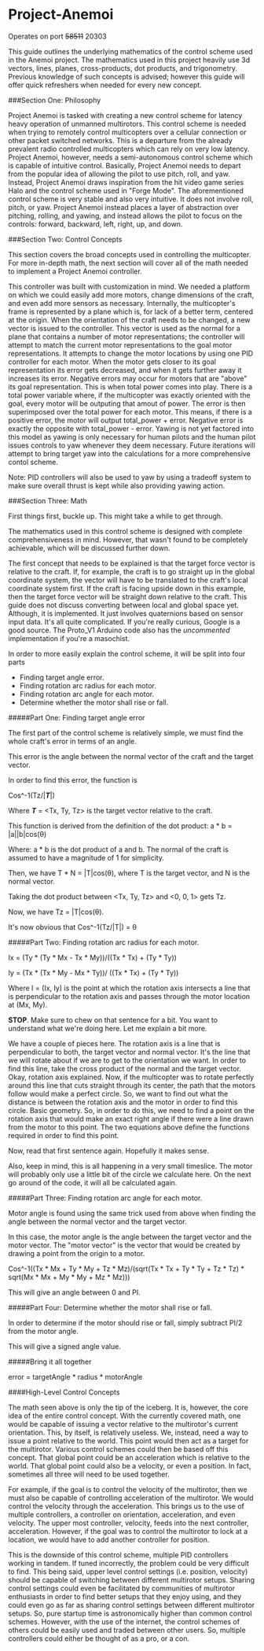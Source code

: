 # Project-Anemoi

Operates on port ~~58511~~ 20303

This guide outlines the underlying mathematics of the control scheme used in the Anemoi project. The mathematics used in this project heavily use 3d vectors, lines, planes, cross-products, dot products, and trigonometry. Previous knowledge of such concepts is advised; however this guide will offer quick refreshers when needed for every new concept. 

###Section One: Philosophy

Project Anemoi is tasked with creating a new control scheme for latency heavy operation of unmanned multirotors. This control scheme is needed when trying to remotely control multicopters over a cellular connection or other packet switched networks. This is a departure from the already prevalent radio controlled multicopters which can rely on very low latency. Project Anemoi, however, needs a semi-autonomous control scheme which is capable of intuitive control. Basically, Project Anemoi needs to depart from the popular idea of allowing the pilot to use pitch, roll, and yaw. Instead, Project Anemoi draws inspiration from the hit video game series Halo and the control scheme used in "Forge Mode". The aforementioned control scheme is very stable and also very intuitive. It does not involve roll, pitch, or yaw. Project Anemoi instead places a layer of abstraction over pitching, rolling, and yawing, and instead allows the pilot to focus on the controls: forward, backward, left, right, up, and down. 



###Section Two: Control Concepts

This section covers the broad concepts used in controlling the multicopter. For more in-depth math, the next section will cover all of the math needed to implement a Project Anemoi controller. 

This controller was built with customization in mind. We needed a platform on which we could easily add more motors, change dimensions of the craft, and even add more sensors as necessary. Internally, the multicopter's frame is represented by a plane which is, for lack of a better term, centered at the origin. When the orientation of the craft needs to be changed, a new vector is issued to the controller. This vector is used as the normal for a plane that contains a number of motor representations; the controller will attempt to match the current motor representations to the goal motor representations. It attempts to change the motor locations by using one PID controller for each motor. When the motor gets closer to its goal representation its error gets decreased, and when it gets further away it increases its error. Negative errors may occur for motors that are "above" its goal representation. This is when total power comes into play. There is a total power variable where, if the multicopter was exactly oriented with the goal, every motor will be outputing that amout of power. The error is then superimposed over the total power for each motor. This means, if there is a positive error, the motor will output total_power + error. Negative error is exactly the opposite with total_power - error. Yawing is not yet factored into this model as yawing is only necessary for human pilots and the human pilot issues controls to yaw whenever they deem necessary. Future iterations will attempt to bring target yaw into the calculations for a more comprehensive contol scheme.

Note: PID controllers will also be used to yaw by using a tradeoff system to make sure overall thrust is kept while also providing yawing action. 


###Section Three: Math

First things first, buckle up. This might take a while to get through. 

The mathematics used in this control scheme is designed with complete comprehensiveness in mind. However, that wasn't found to be completely achievable, which will be discussed further down. 

The first concept that needs to be explained is that the target force vector is relative to the craft. If, for example, the craft is to go straight up in the global coordinate system, the vector will have to be translated to the craft's local coordinate system first. If the craft is facing upside down in this example, then the target force vector will be straight down relative to the craft. This guide does not discuss converting between local and global space yet. Although, it is implemented. It just involves quaternions based on sensor input data. It's all quite complicated. If you're really curious, Google is a good source. The Proto_V1 Arduino code also has the _uncommented_ implementation if you're a masochist. 

In order to more easily explain the control scheme, it will be split into four parts
* Finding target angle error.
* Finding rotation arc radius for each motor.
* Finding rotation arc angle for each motor.
* Determine whether the motor shall rise or fall.

#####Part One: Finding target angle error

The first part of the control scheme is relatively simple, we must find the whole craft's error in terms of an angle. 

This error is the angle between the normal vector of the craft and the target vector. 

In order to find this error, the function is 

Cos^-1(Tz/|***T***|)

Where ***T*** = \<Tx, Ty, Tz\> is the target vector relative to the craft.

This function is derived from the definition of the dot product: a * b = |a||b|cos(θ)

Where: a * b is the dot product of a and b. The normal of the craft is assumed to have a magnitude of 1 for simplicity. 

Then, we have T * N = |T|cos(θ), where T is the target vector, and N is the normal vector. 

Taking the dot product between \<Tx, Ty, Tz\> and \<0, 0, 1\> gets Tz.

Now, we have Tz = |T|cos(θ).

It's now obvious that Cos^-1(Tz/|T|) = θ


#####Part Two: Finding rotation arc radius for each motor.

Ix = (Ty * (Ty * Mx - Tx * My))/((Tx * Tx) + (Ty * Ty))

Iy = (Tx * (Tx * My - Mx * Ty))/ ((Tx * Tx) + (Ty * Ty))

Where I = (Ix, Iy) is the point at which the rotation axis intersects a line that is perpendicular to the rotation axis and passes through the motor location at (Mx, My).

**STOP**. Make sure to chew on that sentence for a bit. You want to understand what we're doing here. Let me explain a bit more. 

We have a couple of pieces here. The rotation axis is a line that is perpendicular to both, the target vector and normal vector. It's the line that we will rotate about if we are to get to the orientation we want. In order to find this line, take the cross product of the normal and the target vector. Okay, rotation axis explained. Now, if the multicopter was to rotate perfectly around this line that cuts straight through its center, the path that the motors follow would make a perfect circle. So, we want to find out what the distance is between the rotation axis and the motor in order to find this circle. Basic geometry. So, in order to do this, we need to find a point on the rotation axis that would make an exact right angle if there were a line drawn from the motor to this point. The two equations above define the functions required in order to find this point.

Now, read that first sentence again. Hopefully it makes sense. 

Also, keep in mind, this is all happening in a very small timeslice. The motor will probably only use a little bit of the circle we calculate here. On the next go around of the code, it will all be calculated again.

#####Part Three: Finding rotation arc angle for each motor.

Motor angle is found using the same trick used from above when finding the angle between the normal vector and the target vector. 

In this case, the motor angle is the angle between the target vector and the motor vector. The "motor vector" is the vector that would be created by drawing a point from the origin to a motor.

Cos^-1((Tx * Mx + Ty * My + Tz * Mz)/(sqrt(Tx * Tx + Ty * Ty + Tz * Tz) * sqrt(Mx * Mx + My * My + Mz * Mz)))

This will give an angle between 0 and PI. 

#####Part Four: Determine whether the motor shall rise or fall.

In order to determine if the motor should rise or fall, simply subtract PI/2 from the motor angle. 

This will give a signed angle value. 

#####Bring it all together

error = targetAngle * radius * motorAngle

####High-Level Control Concepts

The math seen above is only the tip of the iceberg. It is, however, the core idea of the entire control concept. With the currently covered math, one would be capable of issuing a vector relative to the multirotor's current orientation. This, by itself, is relatively useless. We, instead, need a way to issue a point relative to the world. This point would then act as a target for the multirotor. Various control schemes could then be based off this concept. That global point could be an acceleration which is relative to the world. That global point could also be a velocity, or even a position. In fact, sometimes all three will need to be used together. 

For example, if the goal is to control the velocity of the multirotor, then we must also be capable of controlling acceleration of the multirotor. We would control the velocity through the acceleration. This brings us to the use of multiple controllers, a controller on orientation, acceleration, and even velocity. The upper most controller, velocity, feeds into the next controller, acceleration. However, if the goal was to control the multirotor to lock at a location, we would have to add another controller for position. 

This is the downside of this control scheme, multiple PID controllers working in tandem. If tuned incorrectly, the problem could be very difficult to find. This being said, upper level control settings (i.e. position, velocity) should be capable of switching between different multirotor setups. Sharing control settings could even be facilitated by communities of multirotor enthusiasts in order to find better setups that they enjoy using, and they could even go as far as sharing control settings between different multirotor setups. So, pure startup time is astronomically higher than common control schemes. However, with the use of the internet, the control schemes of others could be easily used and traded between other users. So, multiple controllers could either be thought of as a pro, or a con.

